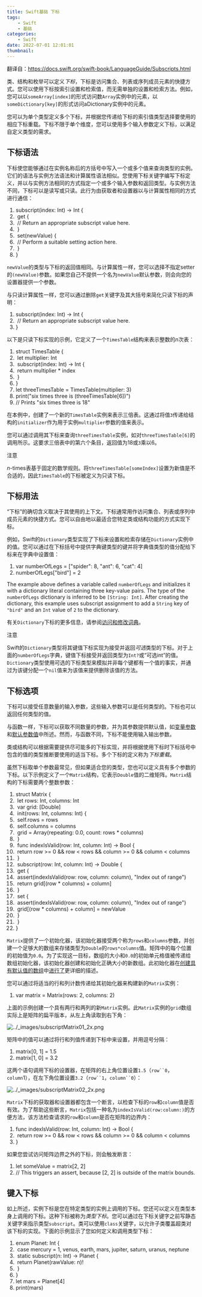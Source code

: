 ```yaml
---
title: Swift基础 下标
tags:
    - Swift
    - 基础
categories:
    - Swift
date: 2022-07-01 12:01:01
thumbnail:
---
```


翻译自：https://docs.swift.org/swift-book/LanguageGuide/Subscripts.html

类、结构和枚举可以定义*下标*，下标是访问集合、列表或序列成员元素的快捷方式。您可以使用下标按索引设置和检索值，而无需单独的设置和检索方法。例如，您可以以`someArray[index]`的形式访问数`Array`实例中的元素，以`someDictionary[key]`的形式访问aDictionary实例中的元素。

您可以为单个类型定义多个下标，并根据您传递给下标的索引值类型选择要使用的相应下标重载。下标不限于单个维度，您可以使用多个输入参数定义下标，以满足自定义类型的需求。

## 下标语法

下标使您能够通过在实例名称后的方括号中写入一个或多个值来查询类型的实例。它们的语法与实例方法语法和计算属性语法相似。您使用下标关键字编写下标定义，并以与实例方法相同的方式指定一个或多个输入参数和返回类型。与实例方法不同，下标可以是读写或只读。此行为由获取者和设置器以与计算属性相同的方式进行通信：

1. subscript(index: Int) -> Int {
2. ​    get {
3. ​        // Return an appropriate subscript value here.
4. ​    }
5. ​    set(newValue) {
6. ​        // Perform a suitable setting action here.
7. ​    }
8. }

`newValue`的类型与下标的返回值相同。与计算属性一样，您可以选择不指定setter的`(newValue)`参数。如果您自己不提供一个名为`newValue`默认参数，则会向您的设置器提供一个参数。

与只读计算属性一样，您可以通过删除`get`关键字及其大括号来简化只读下标的声明：

1. subscript(index: Int) -> Int {
2. ​    // Return an appropriate subscript value here.
3. }

以下是只读下标实现的示例，它定义了一个`TimesTable`结构来表示整数的*n*次表：

1. struct TimesTable {
2. ​    let multiplier: Int
3. ​    subscript(index: Int) -> Int {
4. ​        return multiplier * index
5. ​    }
6. }
7. let threeTimesTable = TimesTable(multiplier: 3)
8. print("six times three is \(threeTimesTable[6])")
9. // Prints "six times three is 18"

在本例中，创建了一个新的`TimesTable`实例来表示三倍表。这通过将值`3`传递给结构的`initializer`作为用于实例`multiplier`参数的值来表示。

您可以通过调用其下标来查询`threeTimesTable`实例，如对`threeTimesTable[6]`的调用所示。这要求三倍表中的第六个条目，返回值为18或`3`乘以6。

注意

*n*-times表基于固定的数学规则。将`threeTimesTable[someIndex]`设置为新值是不合适的，因此`TimesTable`的下标被定义为只读下标。

## 下标用法

“下标”的确切含义取决于其使用的上下文。下标通常用作访问集合、列表或序列中成员元素的快捷方式。您可以自由地以最适合您特定类或结构功能的方式实现下标。

例如，Swift的`Dictionary`类型实现了下标来设置和检索存储在`Dictionary`实例中的值。您可以通过在下标括号中提供字典键类型的键并将字典值类型的值分配给下标来在字典中设置值：

1. var numberOfLegs = ["spider": 8, "ant": 6, "cat": 4]
2. numberOfLegs["bird"] = 2

The example above defines a variable called `numberOfLegs` and initializes it with a dictionary literal containing three key-value pairs. The type of the `numberOfLegs` dictionary is inferred to be `[String: Int]`. After creating the dictionary, this example uses subscript assignment to add a `String` key of `"bird"` and an `Int` value of `2` to the dictionary.

有关`Dictionary`下标的更多信息，请参阅[访问和修改词典](https://docs.swift.org/swift-book/LanguageGuide/CollectionTypes.html#ID116)。

注意

Swift的`Dictionary`类型将其键值下标实现为接受并返回*可选*类型的下标。对于上面的`numberOfLegs`字典，键值下标接受并返回类型为`Int?`或“可选int”的值。`Dictionary`类型使用可选的下标类型来模拟并非每个键都有一个值的事实，并通过为该键分配一个`nil`值来为该值来提供删除该值的方法。

## 下标选项

下标可以接受任意数量的输入参数，这些输入参数可以是任何类型的。下标也可以返回任何类型的值。

与函数一样，下标可以获取不同数量的参数，并为其参数提供默认值，如[变量参数](https://docs.swift.org/swift-book/LanguageGuide/Functions.html#ID171)和[默认参数值](https://docs.swift.org/swift-book/LanguageGuide/Functions.html#ID169)中所述。然而，与函数不同，下标不能使用输入输出参数。

类或结构可以根据需要提供尽可能多的下标实现，并将根据使用下标时下标括号中包含的值的类型推断要使用的适当下标。多个下标的定义称为*下标重载*。

虽然下标取单个参数最常见，但如果适合您的类型，您也可以定义具有多个参数的下标。以下示例定义了一个`Matrix`结构，它表示`Double`值的二维矩阵。`Matrix`结构的下标需要两个整数参数：

1. struct Matrix {
2. ​    let rows: Int, columns: Int
3. ​    var grid: [Double]
4. ​    init(rows: Int, columns: Int) {
5. ​        self.rows = rows
6. ​        self.columns = columns
7. ​        grid = Array(repeating: 0.0, count: rows * columns)
8. ​    }
9. ​    func indexIsValid(row: Int, column: Int) -> Bool {
10. ​        return row >= 0 && row < rows && column >= 0 && column < columns
11. ​    }
12. ​    subscript(row: Int, column: Int) -> Double {
13. ​        get {
14. ​            assert(indexIsValid(row: row, column: column), "Index out of range")
15. ​            return grid[(row * columns) + column]
16. ​        }
17. ​        set {
18. ​            assert(indexIsValid(row: row, column: column), "Index out of range")
19. ​            grid[(row * columns) + column] = newValue
20. ​        }
21. ​    }
22. }

`Matrix`提供了一个初始化器，该初始化器接受两个称为`rows`和`columns`参数，并创建一个足够大的数组来存储类型为`Double`的`rows*columns`值。矩阵中的每个位置的初始值为`0.0`。为了实现这一目标，数组的大小和`0.0`的初始单元格值被传递给数组初始化器，该初始化器创建和初始化正确大小的新数组。此初始化器在[创建具有默认值的数组](https://docs.swift.org/swift-book/LanguageGuide/CollectionTypes.html#ID501)中[进行了](https://docs.swift.org/swift-book/LanguageGuide/CollectionTypes.html#ID501)更详细的描述。

您可以通过将适当的行和列计数传递给其初始化器来构建新的`Matrix`实例：

1. var matrix = Matrix(rows: 2, columns: 2)

上面的示例创建一个具有两行和两列的新`Matrix`实例。此`Matrix`实例的`grid`数组实际上是矩阵的扁平版本，从左上角读取到右下角：

![../_images/subscriptMatrix01_2x.png](https://file.pandacode.cn/blog/202204051610262.png)

矩阵中的值可以通过将行和列值传递到下标中来设置，并用逗号分隔：

1. matrix[0, 1] = 1.5
2. matrix[1, 0] = 3.2

这两个语句调用下标的设置器，在矩阵的右上角位置设置`1.5`（`row``0`，`column`1），在左下角位置设置`3.2`（`row``1`，`column``0`）：

![../_images/subscriptMatrix02_2x.png](https://file.pandacode.cn/blog/202204051611092.png)

`Matrix`下标的获取器和设置器都包含一个断言，以检查下标的`row`和`column`值是否有效。为了帮助这些断言，`Matrix`包括一种名为`indexIsValid(row:column:)`的方便方法，该方法检查请求的`row`和`column`是否在矩阵的边界内：

1. func indexIsValid(row: Int, column: Int) -> Bool {
2. ​    return row >= 0 && row < rows && column >= 0 && column < columns
3. }

如果您尝试访问矩阵边界之外的下标，则会触发断言：

1. let someValue = matrix[2, 2]
2. // This triggers an assert, because [2, 2] is outside of the matrix bounds.

## 键入下标

如上所述，实例下标是您在特定类型的实例上调用的下标。您还可以定义在类型本身上调用的下标。这种下标被称为*类型下标*。您可以通过在下标关键字之前写静态关键字来指示类型`subscript`。类可以使用`class`关键字，以允许子类覆盖超类对该下标的实现。下面的示例显示了您如何定义和调用类型下标：

1. enum Planet: Int {
2. ​    case mercury = 1, venus, earth, mars, jupiter, saturn, uranus, neptune
3. ​    static subscript(n: Int) -> Planet {
4. ​        return Planet(rawValue: n)!
5. ​    }
6. }
7. let mars = Planet[4]
8. print(mars)
